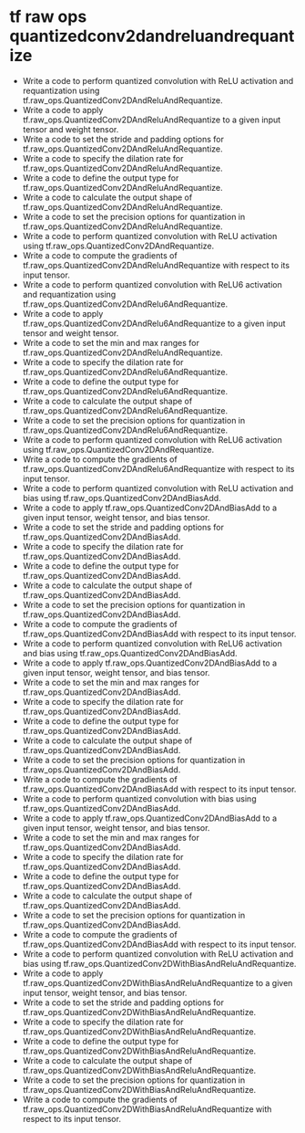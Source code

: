 # tf raw ops quantizedconv2dandreluandrequantize

- Write a code to perform quantized convolution with ReLU activation and requantization using tf.raw_ops.QuantizedConv2DAndReluAndRequantize.
- Write a code to apply tf.raw_ops.QuantizedConv2DAndReluAndRequantize to a given input tensor and weight tensor.
- Write a code to set the stride and padding options for tf.raw_ops.QuantizedConv2DAndReluAndRequantize.
- Write a code to specify the dilation rate for tf.raw_ops.QuantizedConv2DAndReluAndRequantize.
- Write a code to define the output type for tf.raw_ops.QuantizedConv2DAndReluAndRequantize.
- Write a code to calculate the output shape of tf.raw_ops.QuantizedConv2DAndReluAndRequantize.
- Write a code to set the precision options for quantization in tf.raw_ops.QuantizedConv2DAndReluAndRequantize.
- Write a code to perform quantized convolution with ReLU activation using tf.raw_ops.QuantizedConv2DAndRequantize.
- Write a code to compute the gradients of tf.raw_ops.QuantizedConv2DAndReluAndRequantize with respect to its input tensor.
- Write a code to perform quantized convolution with ReLU6 activation and requantization using tf.raw_ops.QuantizedConv2DAndRelu6AndRequantize.
- Write a code to apply tf.raw_ops.QuantizedConv2DAndRelu6AndRequantize to a given input tensor and weight tensor.
- Write a code to set the min and max ranges for tf.raw_ops.QuantizedConv2DAndReluAndRequantize.
- Write a code to specify the dilation rate for tf.raw_ops.QuantizedConv2DAndRelu6AndRequantize.
- Write a code to define the output type for tf.raw_ops.QuantizedConv2DAndRelu6AndRequantize.
- Write a code to calculate the output shape of tf.raw_ops.QuantizedConv2DAndRelu6AndRequantize.
- Write a code to set the precision options for quantization in tf.raw_ops.QuantizedConv2DAndRelu6AndRequantize.
- Write a code to perform quantized convolution with ReLU6 activation using tf.raw_ops.QuantizedConv2DAndRequantize.
- Write a code to compute the gradients of tf.raw_ops.QuantizedConv2DAndRelu6AndRequantize with respect to its input tensor.
- Write a code to perform quantized convolution with ReLU activation and bias using tf.raw_ops.QuantizedConv2DAndBiasAdd.
- Write a code to apply tf.raw_ops.QuantizedConv2DAndBiasAdd to a given input tensor, weight tensor, and bias tensor.
- Write a code to set the stride and padding options for tf.raw_ops.QuantizedConv2DAndBiasAdd.
- Write a code to specify the dilation rate for tf.raw_ops.QuantizedConv2DAndBiasAdd.
- Write a code to define the output type for tf.raw_ops.QuantizedConv2DAndBiasAdd.
- Write a code to calculate the output shape of tf.raw_ops.QuantizedConv2DAndBiasAdd.
- Write a code to set the precision options for quantization in tf.raw_ops.QuantizedConv2DAndBiasAdd.
- Write a code to compute the gradients of tf.raw_ops.QuantizedConv2DAndBiasAdd with respect to its input tensor.
- Write a code to perform quantized convolution with ReLU6 activation and bias using tf.raw_ops.QuantizedConv2DAndBiasAdd.
- Write a code to apply tf.raw_ops.QuantizedConv2DAndBiasAdd to a given input tensor, weight tensor, and bias tensor.
- Write a code to set the min and max ranges for tf.raw_ops.QuantizedConv2DAndBiasAdd.
- Write a code to specify the dilation rate for tf.raw_ops.QuantizedConv2DAndBiasAdd.
- Write a code to define the output type for tf.raw_ops.QuantizedConv2DAndBiasAdd.
- Write a code to calculate the output shape of tf.raw_ops.QuantizedConv2DAndBiasAdd.
- Write a code to set the precision options for quantization in tf.raw_ops.QuantizedConv2DAndBiasAdd.
- Write a code to compute the gradients of tf.raw_ops.QuantizedConv2DAndBiasAdd with respect to its input tensor.
- Write a code to perform quantized convolution with bias using tf.raw_ops.QuantizedConv2DAndBiasAdd.
- Write a code to apply tf.raw_ops.QuantizedConv2DAndBiasAdd to a given input tensor, weight tensor, and bias tensor.
- Write a code to set the min and max ranges for tf.raw_ops.QuantizedConv2DAndBiasAdd.
- Write a code to specify the dilation rate for tf.raw_ops.QuantizedConv2DAndBiasAdd.
- Write a code to define the output type for tf.raw_ops.QuantizedConv2DAndBiasAdd.
- Write a code to calculate the output shape of tf.raw_ops.QuantizedConv2DAndBiasAdd.
- Write a code to set the precision options for quantization in tf.raw_ops.QuantizedConv2DAndBiasAdd.
- Write a code to compute the gradients of tf.raw_ops.QuantizedConv2DAndBiasAdd with respect to its input tensor.
- Write a code to perform quantized convolution with ReLU activation and bias using tf.raw_ops.QuantizedConv2DWithBiasAndReluAndRequantize.
- Write a code to apply tf.raw_ops.QuantizedConv2DWithBiasAndReluAndRequantize to a given input tensor, weight tensor, and bias tensor.
- Write a code to set the stride and padding options for tf.raw_ops.QuantizedConv2DWithBiasAndReluAndRequantize.
- Write a code to specify the dilation rate for tf.raw_ops.QuantizedConv2DWithBiasAndReluAndRequantize.
- Write a code to define the output type for tf.raw_ops.QuantizedConv2DWithBiasAndReluAndRequantize.
- Write a code to calculate the output shape of tf.raw_ops.QuantizedConv2DWithBiasAndReluAndRequantize.
- Write a code to set the precision options for quantization in tf.raw_ops.QuantizedConv2DWithBiasAndReluAndRequantize.
- Write a code to compute the gradients of tf.raw_ops.QuantizedConv2DWithBiasAndReluAndRequantize with respect to its input tensor.